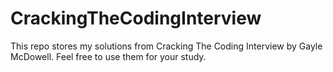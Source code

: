 # CrackingTheCodingInterview

This repo stores my solutions from Cracking The Coding Interview by Gayle McDowell. Feel free to use them for your study.
